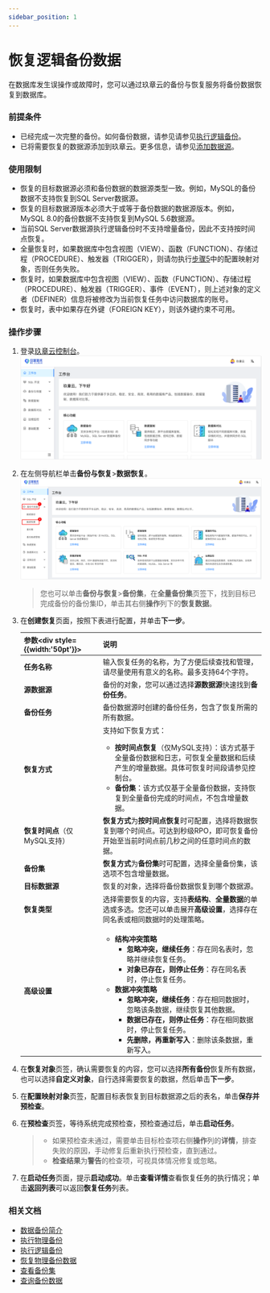```yaml
---
sidebar_position: 1
---
```


# 恢复逻辑备份数据

在数据库发生误操作或故障时，您可以通过玖章云的备份与恢复服务将备份数据恢复到数据库。

### 前提条件

- 已经完成一次完整的备份。如何备份数据，请参见请参见[执行逻辑备份](../backup/logical_backup.md)。
- 已将需要恢复的数据源添加到玖章云。更多信息，请参见[添加数据源](../../configuration/datasource.md)。

### 使用限制

- 恢复的目标数据源必须和备份数据的数据源类型一致。例如，MySQL的备份数据不支持恢复到SQL Server数据源。
- 恢复的目标数据源版本必须大于或等于备份数据的数据源版本。例如，MySQL 8.0的备份数据不支持恢复到MySQL 5.6数据源。
- 当前SQL Server数据源执行逻辑备份时不支持增量备份，因此不支持按时间点恢复。
- 全量恢复时，如果数据库中包含视图（VIEW）、函数（FUNCTION）、存储过程（PROCEDURE）、触发器（TRIGGER），则请勿执行[步骤5](#step5)中的配置映射对象，否则任务失败。
- 恢复时，如果数据库中包含视图（VIEW）、函数（FUNCTION）、存储过程（PROCEDURE）、触发器（TRIGGER）、事件（EVENT），则上述对象的定义者（DEFINER）信息将被修改为当前恢复任务中访问数据库的账号。
- 恢复时，表中如果存在外键（FOREIGN KEY），则该外键约束不可用。

### 操作步骤

1. 登录[玖章云控制台](https://console.9z.cloud)。![homepage](../image/homepage.png)

2. 在左侧导航栏单击**备份与恢复**>**数据恢复**。![restore_steps](./../image/restore_steps.png)

   > 您也可以单击**备份与恢复**>**备份集**，在**全量备份集**页签下，找到目标已完成备份的备份集ID，单击其右侧**操作**列下的**恢复数据**。

3. 在**创建恢复**页面，按照下表进行配置，并单击**下一步**。

   | 参数<div style={{width:'50pt'}}></div> | 说明                                                         |
   | -------------------------------------- | ------------------------------------------------------------ |
   | **任务名称**                           | 输入恢复任务的名称，为了方便后续查找和管理，请尽量使用有意义的名称。最多支持64个字符。 |
   | **源数据源**                           | 备份的对象，您可以通过选择**源数据源**快速找到**备份任务**。 |
   | **备份任务**                           | 备份数据源时创建的备份任务，包含了恢复所需的所有数据。       |
   | **恢复方式**                           | 支持如下恢复方式：<ul><li>**按时间点恢复**（仅MySQL支持）：该方式基于全量备份数据和日志，可恢复全量数据和后续产生的增量数据。具体可恢复时间段请参见控制台。</li><li>**备份集**：该方式仅基于全量备份数据，支持恢复到全量备份完成的时间点，不包含增量数据。</li></ul> |
   | **恢复时间点**（仅MySQL支持）          | **恢复方式**为**按时间点恢复**时可配置，选择将数据恢复到哪个时间点。可达到秒级RPO，即可恢复备份开始至当前时间点前几秒之间的任意时间点的数据。 |
   | **备份集**                             | **恢复方式**为**备份集**时可配置，选择全量备份集，该选项不包含增量数据。 |
   | **目标数据源**                         | 恢复的对象，选择将备份数据恢复到哪个数据源。                 |
   | **恢复类型**                           | 选择需要恢复的内容，支持**表结构**、**全量数据**的单选或多选。您还可以单击展开**高级设置**，选择存在同名表或相同数据时的处理策略。 |
   | **高级设置**                           | <ul><li>**结构冲突策略**<ul><li>**忽略冲突，继续任务**：存在同名表时，忽略并继续恢复任务。</li><li>**对象已存在，则停止任务**：存在同名表时，停止恢复任务。</li></ul></li><li>**数据冲突策略**<ul><li>**忽略冲突，继续任务**：存在相同数据时，忽略该条数据，继续恢复其他数据。</li><li>**数据已存在，则停止任务**：存在相同数据时，停止恢复任务。</li><li>**先删除，再重新写入**：删除该条数据，重新写入。</li></ul></li></ul> |
   
4. 在**恢复对象**页签，确认需要恢复的内容，您可以选择**所有备份**恢复所有数据，也可以选择**自定义对象**，自行选择需要恢复的数据，然后单击**下一步**。<span id="step5"></span>

5. 在**配置映射对象**页签，配置目标表恢复到目标数据源之后的表名，单击**保存并预检查**。

6. 在**预检查**页签，等待系统完成预检查，预检查通过后，单击**启动任务**。

   > * 如果预检查未通过，需要单击目标检查项右侧**操作**列的**详情**，排查失败的原因，手动修复后重新执行预检查，直到通过。
   > * **检查结果**为**警告**的检查项，可视具体情况修复或忽略。

7. 在**启动任务**页面，提示**启动成功**。单击**查看详情**查看恢复任务的执行情况；单击**返回列表**可以返回**恢复任务**列表。

### 相关文档

- [数据备份简介](../intro_back.md)
- [执行物理备份](../backup/physical_backup.md)
- [执行逻辑备份](../backup/logical_backup.md)
- [恢复物理备份数据](restore_physical_backup.md)
- [查看备份集](../view_backup_sets.md)
- [查询备份数据](../backup_data_query.md)

